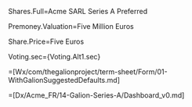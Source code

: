 Shares.Full=Acme SARL Series A Preferred

Premoney.Valuation=Five Million Euros

Share.Price=Five Euros

Voting.sec={Voting.Alt1.sec}

=[Wx/com/thegalionproject/term-sheet/Form/01-WithGalionSuggestedDefaults.md]

=[Dx/Acme_FR/14-Galion-Series-A/Dashboard_v0.md]